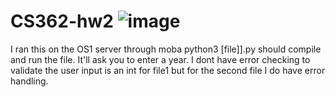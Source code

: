 # CS362-hw2 ![image](https://user-images.githubusercontent.com/44448481/115569627-4571f600-a272-11eb-9da3-1909c3b1047f.png)
I ran this on the OS1 server through moba
python3 [file]].py should compile and run the file.
It'll ask you to enter a year. I dont have error checking to validate the user input is an int for file1 but for the second file I do have error handling. 
